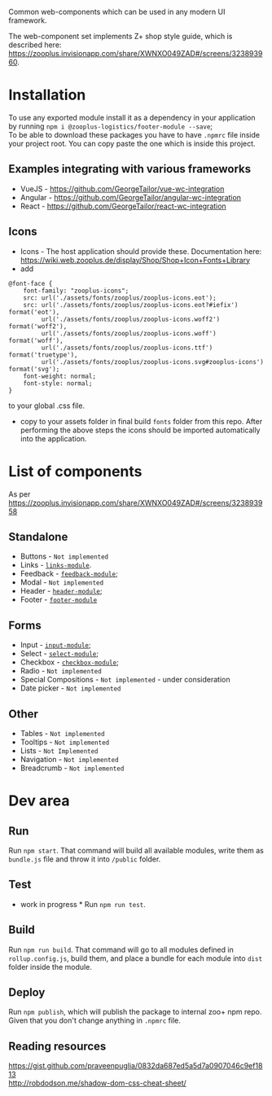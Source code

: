 Common web-components which can be used in any modern UI framework.

The web-component set implements Z+ shop style guide, which is described here: https://zooplus.invisionapp.com/share/XWNXO049ZAD#/screens/323893960.

# Installation
To use any exported module install it as a dependency in your application by running `npm i @zooplus-logistics/footer-module --save`;      
To be able to download these packages you have to have `.npmrc` file inside your project root. You can copy paste the one which is inside this project.      

## Examples integrating with various frameworks
+ VueJS - https://github.com/GeorgeTailor/vue-wc-integration
+ Angular - https://github.com/GeorgeTailor/angular-wc-integration
+ React - https://github.com/GeorgeTailor/react-wc-integration

## Icons
+ Icons - The host application should provide these. Documentation here: https://wiki.web.zooplus.de/display/Shop/Shop+Icon+Fonts+Library
+ add 
```
@font-face {
    font-family: "zooplus-icons";
    src: url('./assets/fonts/zooplus/zooplus-icons.eot');
    src: url('./assets/fonts/zooplus/zooplus-icons.eot?#iefix') format('eot'),
         url('./assets/fonts/zooplus/zooplus-icons.woff2') format('woff2'),
         url('./assets/fonts/zooplus/zooplus-icons.woff') format('woff'),
         url('./assets/fonts/zooplus/zooplus-icons.ttf') format('truetype'),
         url('./assets/fonts/zooplus/zooplus-icons.svg#zooplus-icons') format('svg');
    font-weight: normal;
    font-style: normal;
}
```
to your global .css file.
+ copy to your assets folder in final build `fonts` folder from this repo.
After performing the above steps the icons should be imported automatically into the application.

# List of components
As per https://zooplus.invisionapp.com/share/XWNXO049ZAD#/screens/323893958

## Standalone
+ Buttons - `Not implemented`
+ Links - [`links-module`](https://src.private.zooplus.net/projects/LCOM/repos/web-components/browse/zoo-modules/link-module).
+ Feedback - [`feedback-module`](https://src.private.zooplus.net/projects/LCOM/repos/web-components/browse/zoo-modules/feedback-module);
+ Modal - `Not implemented`
+ Header - [`header-module`](https://src.private.zooplus.net/projects/LCOM/repos/web-components/browse/zoo-modules/header-module);
+ Footer - [`footer-module`](https://src.private.zooplus.net/projects/LCOM/repos/web-components/browse/zoo-modules/footer-module)

## Forms
+ Input - [`input-module`](https://src.private.zooplus.net/projects/LCOM/repos/web-components/browse/zoo-modules/input-module);
+ Select - [`select-module`](https://src.private.zooplus.net/projects/LCOM/repos/web-components/browse/zoo-modules/select-module);
+ Checkbox - [`checkbox-module`](https://src.private.zooplus.net/projects/LCOM/repos/web-components/browse/zoo-modules/checkbox-module);
+ Radio - `Not implemented`
+ Special Compositions - `Not implemented` - under consideration
+ Date picker - `Not implemented`

## Other
+ Tables - `Not implemented`
+ Tooltips - `Not implemented`
+ Lists  - `Not Implemented`
+ Navigation - `Not implemented`
+ Breadcrumb - `Not implemented`



# Dev area
## Run
Run `npm start`. That command will build all available modules, write them as `bundle.js` file and throw it into `/public` folder.

## Test
* work in progress *
Run `npm run test`.

## Build
Run `npm run build`. That command will go to all modules defined in `rollup.config.js`, build them, and place a bundle for each module into `dist` folder inside the module.

## Deploy
Run `npm publish`, which will publish the package to internal zoo+ npm repo. Given that you don't change anything in `.npmrc` file.

## Reading resources
https://gist.github.com/praveenpuglia/0832da687ed5a5d7a0907046c9ef1813      
http://robdodson.me/shadow-dom-css-cheat-sheet/